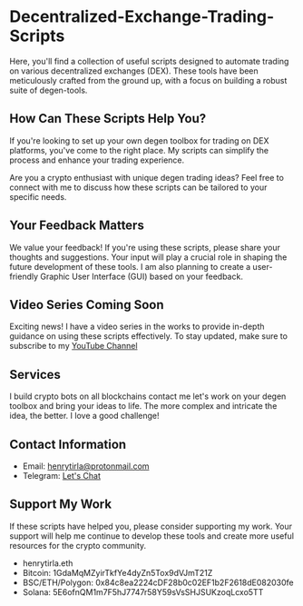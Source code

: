 # Decentralized-Exchange-Trading-Scripts

Here, you'll find a collection of useful scripts designed to automate trading on various decentralized exchanges (DEX). These tools have been meticulously crafted from the ground up, with a focus on building a robust suite of degen-tools.

## How Can These Scripts Help You?

If you're looking to set up your own degen toolbox for trading on DEX platforms, you've come to the right place. My scripts can simplify the process and enhance your trading experience.

Are you a crypto enthusiast with unique degen trading ideas? Feel free to connect with me to discuss how these scripts can be tailored to your specific needs.



## Your Feedback Matters

We value your feedback! If you're using these scripts, please share your thoughts and suggestions. Your input will play a crucial role in shaping the future development of these tools. I am also planning to create a user-friendly Graphic User Interface (GUI) based on your feedback.

## Video Series Coming Soon
Exciting news! I have a video series in the works to provide in-depth guidance on using these scripts effectively. To stay updated, make sure to subscribe to my [YouTube Channel](https://www.youtube.com/@henrytirla) 


## Services
I build crypto bots on all blockchains contact me let's work on your degen toolbox and bring your ideas to life.
The more complex and intricate the idea, the better. I love a good challenge!



## Contact Information

- Email: henrytirla@protonmail.com
- Telegram: [Let's Chat](https://t.me/henrytirla)

## Support My Work
If these scripts have helped you, please consider supporting my work. Your support will help me continue to develop these tools and create more useful resources for the crypto community.

- henrytirla.eth
- Bitcoin: 1GdaMqMZyirTkfYe4dyZn5Tox9dVJmT21Z
- BSC/ETH/Polygon: 0x84c8ea2224cDF28b0c02EF1b2F2618dE082030fe
- Solana: 5E6ofnQM1m7F5hJ7747r58Y59sVsSHJSUKzoqLcxo5TT

